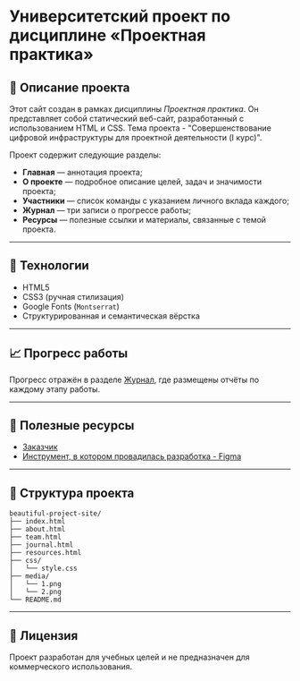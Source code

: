 # Университетский проект по дисциплине «Проектная практика»

## 📌 Описание проекта

Этот сайт создан в рамках дисциплины *Проектная практика*. Он представляет собой статический веб-сайт, разработанный с использованием HTML и CSS. Тема проекта - "Совершенствование цифровой инфраструктуры для проектной деятельности (I курс)".

Проект содержит следующие разделы:

- **Главная** — аннотация проекта;
- **О проекте** — подробное описание целей, задач и значимости проекта;
- **Участники** — список команды с указанием личного вклада каждого;
- **Журнал** — три записи о прогрессе работы;
- **Ресурсы** — полезные ссылки и материалы, связанные с темой проекта.

---

## 🔧 Технологии

- HTML5
- CSS3 (ручная стилизация)
- Google Fonts (`Montserrat`)
- Структурированная и семантическая вёрстка

---

## 📈 Прогресс работы

Прогресс отражён в разделе [Журнал](journal.html), где размещены отчёты по каждому этапу работы.

---

## 🔗 Полезные ресурсы

- [Заказчик](https://mospolytech.ru/)
- [Инструмент, в котором провадилась разработка - Figma](https://www.figma.com/)

---

## 📂 Структура проекта

```
beautiful-project-site/
├── index.html
├── about.html
├── team.html
├── journal.html
├── resources.html
├── css/
│   └── style.css
├── media/
│   └── 1.png
│   └── 2.png
└── README.md
```

---

## 📄 Лицензия

Проект разработан для учебных целей и не предназначен для коммерческого использования.
